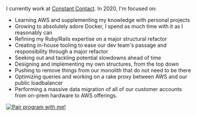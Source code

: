 I currently work at [Constant Contact](https://www.constantcontact.com/). In 2020, I'm focused on:

- Learning AWS and supplementing my knowledge with personal projects
- Growing to absolutely adore Docker, I spend as much time with it as I reasonably can
- Refining my Ruby/Rails expertise on a major structural refactor
- Creating in-house tooling to ease our dev team's passage and responsibility through a major refactor
- Seeking out and tackling potential slowdowns ahead of time
- Designing and implementing my own structures, from the top down
- Pushing to remove things from our monolith that do not need to be there
- Optimizing queries and working on a rake proxy between AWS and our public loadbalancer
- Performing a massive data migration of all of our customer accounts from on-prem hardware to AWS offerings.


<a href="mailto:emmajhyde@gmail.com?subject=Pair%20program%20with%20me" title="Pair program with me!">
  <img  src="http://pairprogramwith.me/badge.png"
        alt="Pair program with me!" /></a>
